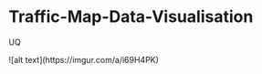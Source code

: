 # Traffic-Map-Data-Visualisation
UQ 

<blockquote class="imgur-embed-pub" lang="en" data-id="a/i69H4PK" data-context="false" ><a href="//imgur.com/a/i69H4PK"></a></blockquote><script async src="//s.imgur.com/min/embed.js" charset="utf-8"></script>
![alt text](https://imgur.com/a/i69H4PK)
